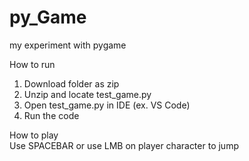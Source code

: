# py_Game
my experiment with pygame

How to run
1. Download folder as zip
2. Unzip and locate test_game.py
3. Open test_game.py in IDE (ex. VS Code)
4. Run the code

How to play  
Use SPACEBAR or use LMB on player character to jump
